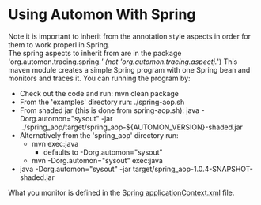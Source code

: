 # Using Automon With Spring
Note it is important to inherit from the annotation style aspects in order for them to work properl in Spring.  
The spring aspects to inherit from are in the package 'org.automon.tracing.spring.*' (not 'org.automon.tracing.aspectj.*')
This maven module creates a simple Spring program with one Spring bean and monitors and traces it.  You can running the program by:
* Check out the code and run: mvn clean package
* From the 'examples' directory run: ./spring-aop.sh
* From shaded jar (this is done from spring-aop.sh): java  -Dorg.automon="sysout" -jar ../spring_aop/target/spring_aop-${AUTOMON_VERSION}-shaded.jar
* Alternatively from the 'spring_aop' directory run: 
  * mvn exec:java 
    * defaults to -Dorg.automon="sysout" 
  * mvn -Dorg.automon="sysout" exec:java 
* java -Dorg.automon="sysout" -jar target/spring_aop-1.0.4-SNAPSHOT-shaded.jar

What you monitor is defined in the [Spring applicationContext.xml](https://github.com/stevensouza/automon/blob/master/spring_aop/src/main/resources/applicationContext.xml) file.
